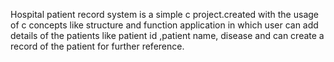 Hospital patient record system is a simple c project.created with the usage of c concepts like structure and function application  in which user can add details of the patients like patient id ,patient name, disease and can create a record of the patient for further reference.
